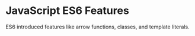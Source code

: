 # JavaScript ES6 Features

ES6 introduced features like arrow functions, classes, and template literals.
